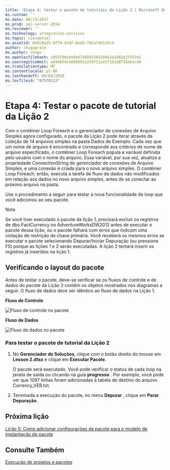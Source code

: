 ```yaml
---
title: 'Etapa 4: testar o pacote de tutoriais da Lição 2 | Microsoft Docs'
ms.custom: ''
ms.date: 06/13/2017
ms.prod: sql-server-2014
ms.reviewer: ''
ms.technology: integration-services
ms.topic: conceptual
ms.assetid: 0e8c0a25-8f79-41df-8ed2-f82a74b129cd
author: chugugrace
ms.author: chugu
ms.openlocfilehash: c055f80cbe9e6748b82569204e3a2d82e2f437e1
ms.sourcegitcommit: ad4d92dce894592a259721a1571b1d8736abacdb
ms.translationtype: MT
ms.contentlocale: pt-BR
ms.lasthandoff: 08/04/2020
ms.locfileid: "87570113"
---
```

# <a name="step-4-testing-the-lesson-2-tutorial-package"></a>Etapa 4: Testar o pacote de tutorial da Lição 2
  Com o contêiner Loop Foreach e o gerenciador de conexões de Arquivo Simples agora configurado, o pacote da Lição 2 pode iterar através da coleção de 14 arquivos simples na pasta Dados de Exemplo. Cada vez que um nome de arquivo é encontrado e corresponde aos critérios de nome de arquivo especificado, o contêiner Loop Foreach popula a variável definida pelo usuário com o nome do arquivo. Essa variável, por sua vez, atualiza a propriedade ConnectionString do gerenciador de conexões de Arquivo Simples, e uma conexão é criada para o novo arquivo simples. O contêiner Loop Foreach, então, executa a tarefa de fluxo de dados não modificados em relação aos dados no novo arquivo simples, antes de se conectar ao próximo arquivo na pasta.  
  
 Use o procedimento a seguir para testar a nova funcionalidade de loop que você adicionou ao seu pacote.  
  
> [!NOTE]  
>  Se você tiver executado o pacote da lição 1, precisará excluir os registros de dbo.FactCurrency no AdventureWorksDW2012 antes de executar o pacote dessa lição, ou o pacote falhará com erros que indicam uma violação de restrição de chave primária. Você receberá os mesmos erros se executar o pacote selecionando Depurar/Iniciar Depuração (ou pressione F5) porque as lições 1 e 2 serão executadas. A lição 2 tentará inserir os registros já inseridos na lição 1.  
  
## <a name="checking-the-package-layout"></a>Verificando o layout do pacote  
 Antes de testar o pacote, deve-se verificar se os fluxos de controle e de dados do pacote da Lição 2 contêm os objetos mostrados nos diagramas a seguir. O fluxo de dados deve ser idêntico ao fluxo de dados na Lição 1.  
  
 **Fluxo de Controle**  
  
 ![Fluxo de controle no pacote](../../2014/tutorials/media/task4lesson2control.gif "Fluxo de controle no pacote")  
  
 **Fluxo de Dados**  
  
 ![Fluxo de dados no pacote](../../2014/tutorials/media/task9lesson1data.gif "Fluxo de dados no pacote")  
  
### <a name="to-test-the-lesson-2-tutorial-package"></a>Para testar o pacote de tutorial da Lição 2  
  
1.  No **Gerenciador de Soluções**, clique com o botão direito do mouse em **Lesson 2.dtsx** e clique em **Executar Pacote**.  
  
     O pacote será executado. Você pode verificar o status de cada loop na janela de saída ou clicando na guia **progresso** . Por exemplo, você pode ver que 1097 linhas foram adicionadas à tabela de destino do arquivo Currency_VEB.txt.  
  
2.  Terminada a execução do pacote, no menu **Depurar** , clique em **Parar Depuração**.  
  
## <a name="next-lesson"></a>Próxima lição  
 [Lição 5: Como adicionar configurações de pacote para o modelo de implantação de pacote](../integration-services/lesson-5-add-ssis-package-configurations-for-the-package-deployment-model.md)  
  
## <a name="see-also"></a>Consulte Também  
 [Execução de projetos e pacotes](packages/run-integration-services-ssis-packages.md)  
  
  
